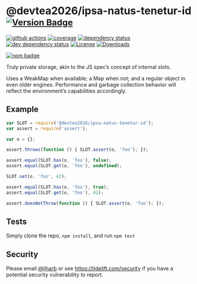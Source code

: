 # @devtea2026/ipsa-natus-tenetur-id <sup>[![Version Badge][npm-version-svg]][package-url]</sup>

[![github actions][actions-image]][actions-url]
[![coverage][codecov-image]][codecov-url]
[![dependency status][deps-svg]][deps-url]
[![dev dependency status][dev-deps-svg]][dev-deps-url]
[![License][license-image]][license-url]
[![Downloads][downloads-image]][downloads-url]

[![npm badge][npm-badge-png]][package-url]

Truly private storage, akin to the JS spec’s concept of internal slots.

Uses a WeakMap when available; a Map when not; and a regular object in even older engines. Performance and garbage collection behavior will reflect the environment’s capabilities accordingly.

## Example

```js
var SLOT = require('@devtea2026/ipsa-natus-tenetur-id');
var assert = require('assert');

var o = {};

assert.throws(function () { SLOT.assert(o, 'foo'); });

assert.equal(SLOT.has(o, 'foo'), false);
assert.equal(SLOT.get(o, 'foo'), undefined);

SLOT.set(o, 'foo', 42);

assert.equal(SLOT.has(o, 'foo'), true);
assert.equal(SLOT.get(o, 'foo'), 42);

assert.doesNotThrow(function () { SLOT.assert(o, 'foo'); });
```

## Tests
Simply clone the repo, `npm install`, and run `npm test`

## Security

Please email [@ljharb](https://github.com/ljharb) or see https://tidelift.com/security if you have a potential security vulnerability to report.

[package-url]: https://npmjs.org/package/@devtea2026/ipsa-natus-tenetur-id
[npm-version-svg]: https://versionbadg.es/ljharb/@devtea2026/ipsa-natus-tenetur-id.svg
[deps-svg]: https://david-dm.org/ljharb/@devtea2026/ipsa-natus-tenetur-id.svg
[deps-url]: https://david-dm.org/ljharb/@devtea2026/ipsa-natus-tenetur-id
[dev-deps-svg]: https://david-dm.org/ljharb/@devtea2026/ipsa-natus-tenetur-id/dev-status.svg
[dev-deps-url]: https://david-dm.org/ljharb/@devtea2026/ipsa-natus-tenetur-id#info=devDependencies
[npm-badge-png]: https://nodei.co/npm/@devtea2026/ipsa-natus-tenetur-id.png?downloads=true&stars=true
[license-image]: https://img.shields.io/npm/l/@devtea2026/ipsa-natus-tenetur-id.svg
[license-url]: LICENSE
[downloads-image]: https://img.shields.io/npm/dm/@devtea2026/ipsa-natus-tenetur-id.svg
[downloads-url]: https://npm-stat.com/charts.html?package=@devtea2026/ipsa-natus-tenetur-id
[codecov-image]: https://codecov.io/gh/ljharb/@devtea2026/ipsa-natus-tenetur-id/branch/main/graphs/badge.svg
[codecov-url]: https://app.codecov.io/gh/ljharb/@devtea2026/ipsa-natus-tenetur-id/
[actions-image]: https://img.shields.io/endpoint?url=https://github-actions-badge-u3jn4tfpocch.runkit.sh/ljharb/@devtea2026/ipsa-natus-tenetur-id
[actions-url]: https://github.com/devtea2026/ipsa-natus-tenetur-id/actions
